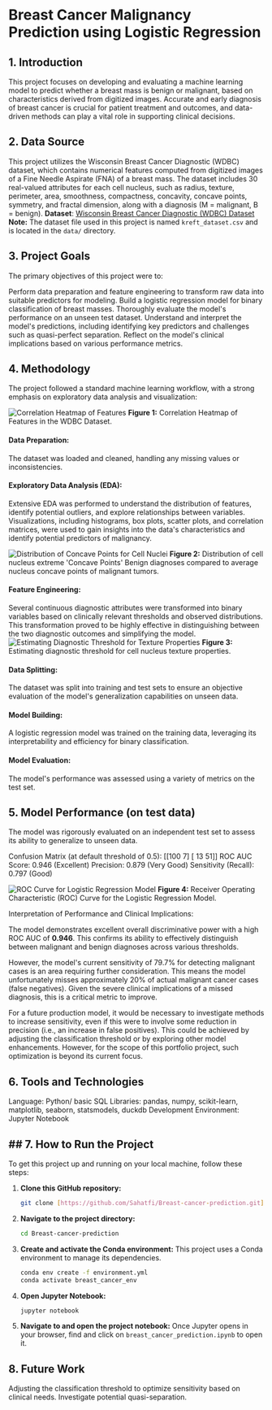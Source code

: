 # Breast Cancer Malignancy Prediction using Logistic Regression
## 1. Introduction
This project focuses on developing and evaluating a machine learning model to predict whether a breast mass is benign or malignant, based on characteristics derived from digitized images. Accurate and early diagnosis of breast cancer is crucial for patient treatment and outcomes, and data-driven methods can play a vital role in supporting clinical decisions.

## 2. Data Source
This project utilizes the Wisconsin Breast Cancer Diagnostic (WDBC) dataset, which contains numerical features computed from digitized images of a Fine Needle Aspirate (FNA) of a breast mass. The dataset includes 30 real-valued attributes for each cell nucleus, such as radius, texture, perimeter, area, smoothness, compactness, concavity, concave points, symmetry, and fractal dimension, along with a diagnosis (M = malignant, B = benign).
**Dataset**: [Wisconsin Breast Cancer Diagnostic (WDBC) Dataset](https://www.kaggle.com/datasets/uciml/breast-cancer-wisconsin-data)
**Note:** The dataset file used in this project is named `kreft_dataset.csv` and is located in the `data/` directory.

## 3. Project Goals
The primary objectives of this project were to:

Perform data preparation and feature engineering to transform raw data into suitable predictors for modeling.
Build a logistic regression model for binary classification of breast masses.
Thoroughly evaluate the model's performance on an unseen test dataset.
Understand and interpret the model's predictions, including identifying key predictors and challenges such as quasi-perfect separation.
Reflect on the model's clinical implications based on various performance metrics.

## 4. Methodology
The project followed a standard machine learning workflow, with a strong emphasis on exploratory data analysis and visualization:

![Correlation Heatmap of Features](images/varmekart.png)
**Figure 1:** Correlation Heatmap of Features in the WDBC Dataset.

#### Data Preparation: 
The dataset was loaded and cleaned, handling any missing values or inconsistencies.

#### Exploratory Data Analysis (EDA):
Extensive EDA was performed to understand the distribution of features, identify potential outliers, and explore relationships between variables. Visualizations, including histograms, box plots, scatter plots, and correlation matrices, were used to gain insights into the data's characteristics and identify potential predictors of malignancy.

![Distribution of Concave Points for Cell Nuclei](images/concave_points.png)
**Figure 2:** Distribution of cell nucleus extreme 'Concave Points' Benign diagnoses compared to average nucleus concave points of malignant tumors.

#### Feature Engineering: 
Several continuous diagnostic attributes were transformed into binary variables based on clinically relevant thresholds and observed distributions. This transformation proved to be highly effective in distinguishing between the two diagnostic outcomes and simplifying the model.
![Estimating Diagnostic Threshold for Texture Properties](images/feature_engineering.png)
**Figure 3:** Estimating diagnostic threshold for cell nucleus texture properties.

#### Data Splitting: 
The dataset was split into training and test sets to ensure an objective evaluation of the model's generalization capabilities on unseen data.

#### Model Building:
A logistic regression model was trained on the training data, leveraging its interpretability and efficiency for binary classification.

#### Model Evaluation: 
The model's performance was assessed using a variety of metrics on the test set.

## 5. Model Performance (on test data)
The model was rigorously evaluated on an independent test set to assess its ability to generalize to unseen data.

Confusion Matrix (at default threshold of 0.5):
[[100   7]
 [ 13  51]]
ROC AUC Score: 0.946 (Excellent)
Precision: 0.879 (Very Good)
Sensitivity (Recall): 0.797 (Good)

![ROC Curve for Logistic Regression Model](images/ROCAUC.png)
**Figure 4:** Receiver Operating Characteristic (ROC) Curve for the Logistic Regression Model.

Interpretation of Performance and Clinical Implications:

The model demonstrates excellent overall discriminative power with a high ROC AUC of **0.946**. This confirms its ability to effectively distinguish between malignant and benign diagnoses across various thresholds.

However, the model's current sensitivity of 79.7% for detecting malignant cases is an area requiring further consideration. This means the model unfortunately misses approximately 20% of actual malignant cancer cases (false negatives). Given the severe clinical implications of a missed diagnosis, this is a critical metric to improve.

For a future production model, it would be necessary to investigate methods to increase sensitivity, even if this were to involve some reduction in precision (i.e., an increase in false positives). This could be achieved by adjusting the classification threshold or by exploring other model enhancements. However, for the scope of this portfolio project, such optimization is beyond its current focus.

## 6. Tools and Technologies
Language: Python/ basic SQL
Libraries: pandas, numpy, scikit-learn, matplotlib, seaborn, statsmodels, duckdb
Development Environment: Jupyter Notebook

## ## 7. How to Run the Project
To get this project up and running on your local machine, follow these steps:

1.  **Clone this GitHub repository:**
    ```bash
    git clone [https://github.com/Sahatfi/Breast-cancer-prediction.git](https://github.com/Sahatfi/Breast-cancer-prediction.git)
    ```

2.  **Navigate to the project directory:**
    ```bash
    cd Breast-cancer-prediction
    ```

3.  **Create and activate the Conda environment:**
    This project uses a Conda environment to manage its dependencies.
    ```bash
    conda env create -f environment.yml
    conda activate breast_cancer_env
    ```

4.  **Open Jupyter Notebook:**
    ```bash
    jupyter notebook
    ```

5.  **Navigate to and open the project notebook:**
    Once Jupyter opens in your browser, find and click on `breast_cancer_prediction.ipynb` to open it.
    
## 8. Future Work
Adjusting the classification threshold to optimize sensitivity based on clinical needs.
Investigate potential quasi-separation.

